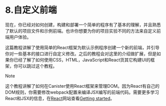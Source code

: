 # 8.自定义前端

现在，你已经对如何创建，构建和部署一个简单的程序有了基本的理解，并且熟悉了默认的项目文件和示例前端。也许你想要为你的项目实验不同的方法来自定义前端用户体验。

这篇教程讲解了使用简单的React框架为默认示例程序创建一个新的前端，并引导你对一些基本的接口进行自定义修改。之后的教程会对这里的介绍做扩展，但是如果你已经了解了如何使用CSS，HTML，JavaScript和React货其它构建UI的框架，你可以跳过这个教程。

Note

这个教程讲解了如何在Canister使用React框架来管理DOM。因为React有自己的DOM规则，你需要修改webpack配置来编译JSX编写的前端代码。需要更多学习React和JSX的信息，在[React](https://reactjs.org/)网站查看[Getting started](https://reactjs.org/docs/getting-started.html)。

